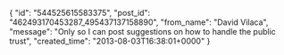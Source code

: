  {
   "id": "544525615583375",
   "post_id": "462493170453287_495437137158890",
   "from_name": "David Vilaca",
   "message": "Only so I can post suggestions on how to handle the public trust",
   "created_time": "2013-08-03T16:38:01+0000"
 }
